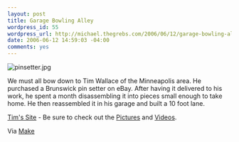 ```yaml
--- 
layout: post
title: Garage Bowling Alley
wordpress_id: 55
wordpress_url: http://michael.thegrebs.com/2006/06/12/garage-bowling-alley/
date: 2006-06-12 14:59:03 -04:00
comments: yes
---
```

<img alt="pinsetter.jpg" id="image56" title="pinsetter.jpg" src="http://michael.thegrebs.com/wp-content/uploads/2006/06/pinsetter.jpg" />

We must all bow down to Tim Wallace of the Minneapolis area.  He purchased a Brunswick pin setter on eBay.  After having it delivered to his work, he spent a month disassembling it into pieces small enough to  take home.  He then reassembled it in his garage and built a 10 foot lane.

<a href="http://www.tim-wallace.com/">Tim's Site</a> - Be sure to check out the <a href="http://www.tim-wallace.com/pictures.asp">Pictures</a> and <a href="http://www.tim-wallace.com/videos.asp">Videos</a>.

Via <a href="http://www.makezine.com/blog/archive/2006/06/brunswick_a2_pinsetter_in_a_ga.html">Make</a>
